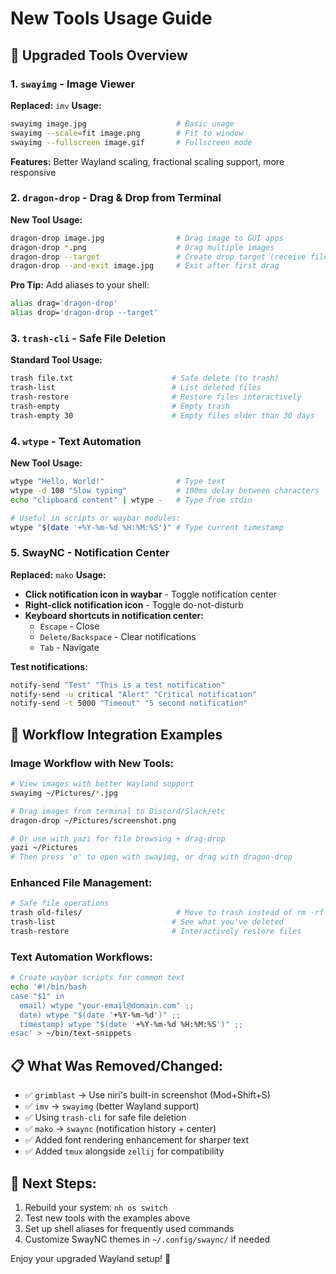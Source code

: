 # New Tools Usage Guide

## 🚀 **Upgraded Tools Overview**

### **1. `swayimg` - Image Viewer**
**Replaced:** `imv`
**Usage:**
```bash
swayimg image.jpg                    # Basic usage
swayimg --scale=fit image.png        # Fit to window
swayimg --fullscreen image.gif       # Fullscreen mode
```
**Features:** Better Wayland scaling, fractional scaling support, more responsive

### **2. `dragon-drop` - Drag & Drop from Terminal**
**New Tool**
**Usage:**
```bash
dragon-drop image.jpg                # Drag image to GUI apps
dragon-drop *.png                    # Drag multiple images
dragon-drop --target                 # Create drop target (receive files)
dragon-drop --and-exit image.jpg     # Exit after first drag
```
**Pro Tip:** Add aliases to your shell:
```bash
alias drag='dragon-drop'
alias drop='dragon-drop --target'
```

### **3. `trash-cli` - Safe File Deletion**
**Standard Tool**
**Usage:**
```bash
trash file.txt                      # Safe delete (to trash)
trash-list                          # List deleted files
trash-restore                       # Restore files interactively
trash-empty                         # Empty trash
trash-empty 30                      # Empty files older than 30 days
```

### **4. `wtype` - Text Automation**
**New Tool**
**Usage:**
```bash
wtype "Hello, World!"                # Type text
wtype -d 100 "Slow typing"           # 100ms delay between characters
echo "clipboard content" | wtype -   # Type from stdin

# Useful in scripts or waybar modules:
wtype "$(date '+%Y-%m-%d %H:%M:%S')" # Type current timestamp
```

### **5. SwayNC - Notification Center**
**Replaced:** `mako`
**Usage:**
- **Click notification icon in waybar** - Toggle notification center
- **Right-click notification icon** - Toggle do-not-disturb
- **Keyboard shortcuts in notification center:**
  - `Escape` - Close
  - `Delete/Backspace` - Clear notifications
  - `Tab` - Navigate

**Test notifications:**
```bash
notify-send "Test" "This is a test notification"
notify-send -u critical "Alert" "Critical notification"
notify-send -t 5000 "Timeout" "5 second notification"
```

## 🎯 **Workflow Integration Examples**

### **Image Workflow with New Tools:**
```bash
# View images with better Wayland support
swayimg ~/Pictures/*.jpg

# Drag images from terminal to Discord/Slack/etc
dragon-drop ~/Pictures/screenshot.png

# Or use with yazi for file browsing + drag-drop
yazi ~/Pictures
# Then press 'o' to open with swayimg, or drag with dragon-drop
```

### **Enhanced File Management:**
```bash
# Safe file operations
trash old-files/                     # Move to trash instead of rm -rf
trash-list                          # See what you've deleted
trash-restore                       # Interactively restore files
```

### **Text Automation Workflows:**
```bash
# Create waybar scripts for common text
echo '#!/bin/bash
case "$1" in
  email) wtype "your-email@domain.com" ;;
  date) wtype "$(date '+%Y-%m-%d')" ;;
  timestamp) wtype "$(date '+%Y-%m-%d %H:%M:%S')" ;;
esac' > ~/bin/text-snippets
```

## 📋 **What Was Removed/Changed:**
- ✅ `grimblast` → Use niri's built-in screenshot (Mod+Shift+S)
- ✅ `imv` → `swayimg` (better Wayland support)
- ✅ Using `trash-cli` for safe file deletion
- ✅ `mako` → `swaync` (notification history + center)
- ✅ Added font rendering enhancement for sharper text
- ✅ Added `tmux` alongside `zellij` for compatibility

## 🚀 **Next Steps:**
1. Rebuild your system: `nh os switch`
2. Test new tools with the examples above
3. Set up shell aliases for frequently used commands
4. Customize SwayNC themes in `~/.config/swaync/` if needed

Enjoy your upgraded Wayland setup! 🎉
